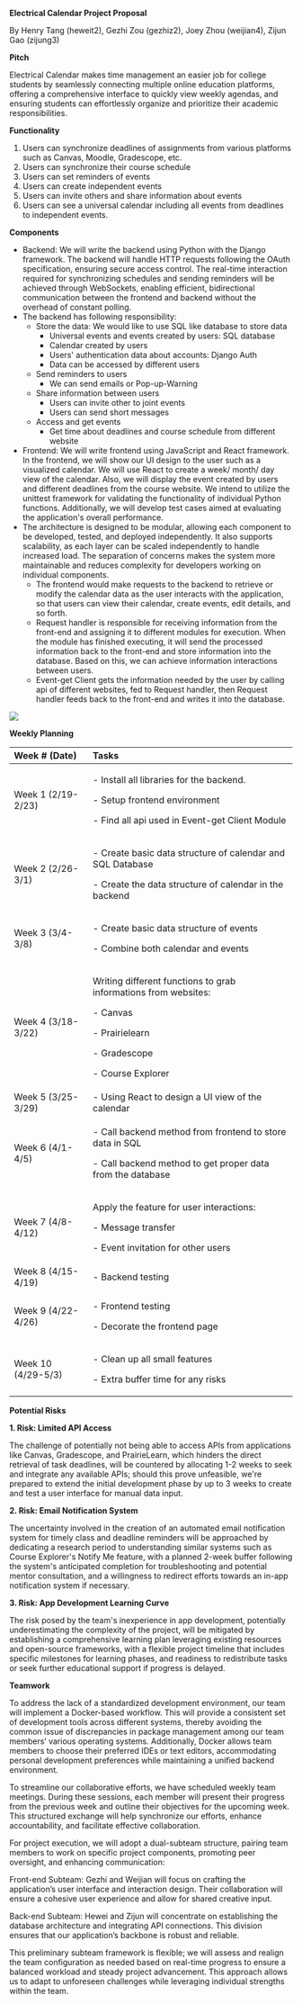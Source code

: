 ﻿**Electrical Calendar Project Proposal**

By Henry Tang (heweit2), Gezhi Zou (gezhiz2), Joey Zhou (weijian4), Zijun Gao (zijung3)

**Pitch**

Electrical Calendar makes time management an easier job for college students by seamlessly connecting multiple online education platforms, offering a comprehensive interface to quickly view weekly agendas, and ensuring students can effortlessly organize and prioritize their academic responsibilities.

**Functionality** 

1. Users can synchronize deadlines of assignments from various platforms such as Canvas, Moodle, Gradescope, etc.
1. Users can synchronize their course schedule
1. Users can set reminders of events
1. Users can create independent events
1. Users can invite others and share information about events
1. Users can see a universal calendar including all events from deadlines to independent events.

**Components**

- Backend: We will write the backend using Python with the Django framework. The backend will handle HTTP requests following the OAuth specification, ensuring secure access control. The real-time interaction required for synchronizing schedules and sending reminders will be achieved through WebSockets, enabling efficient, bidirectional communication between the frontend and backend without the overhead of constant polling. 
- The backend has following responsibility:
  - Store the data: We would like to use SQL like database to store data
    - Universal events and events created by users: SQL database
    - Calendar created by users
    - Users' authentication data about accounts: Django Auth
    - Data can be accessed by different users
  - Send reminders to users
    - We can send emails or Pop-up-Warning
  - Share information between users
    - Users can invite other to joint events
    - Users can send short messages
  - Access and get events
    - Get time about deadlines and course schedule from different website
- Frontend: We will write frontend using JavaScript and React framework. In the frontend, we will show our UI design to the user such as a visualized calendar. We will use React to create a week/ month/ day view of the calendar. Also, we will display the event created by users and different deadlines from the course website. We intend to utilize the unittest framework for validating the functionality of individual Python functions. Additionally, we will develop test cases aimed at evaluating the application's overall performance. 
- The architecture is designed to be modular, allowing each component to be developed, tested, and deployed independently. It also supports scalability, as each layer can be scaled independently to handle increased load. The separation of concerns makes the system more maintainable and reduces complexity for developers working on individual components. 
  - The frontend would make requests to the backend to retrieve or modify the calendar data as the user interacts with the application, so that users can view their calendar, create events, edit details, and so forth. 
  - Request handler is responsible for receiving information from the front-end and assigning it to different modules for execution. When the module has finished executing, it will send the processed information back to the front-end and store information into the database. Based on this, we can achieve information interactions between users.
  - Event-get Client gets the information needed by the user by calling api of different websites, fed to Request handler, then Request handler feeds back to the front-end and writes it into the database.

![](Aspose.Words.8b285927-233f-4340-bef7-348da46acf2c.001.png)



**Weekly Planning**

|**Week # (Date)**|**Tasks**|
| :- | :- |
|Week 1 (2/19-2/23)|<p>- Install all libraries for the backend.</p><p>- Setup frontend environment</p><p>- Find all api used in Event-get Client Module</p>|
|Week 2 (2/26-3/1)|<p>- Create basic data structure of calendar and SQL Database</p><p>- Create the data structure of calendar in the backend</p>|
|Week 3 (3/4-3/8)|<p>- Create basic data structure of events</p><p>- Combine both calendar and events</p>|
|Week 4 (3/18-3/22)|<p>Writing different functions to grab informations from websites:</p><p>- Canvas</p><p>- Prairielearn</p><p>- Gradescope</p><p>- Course Explorer</p>|
|Week 5 (3/25-3/29)|- Using React to design a UI view of the calendar|
|Week 6 (4/1-4/5)|<p>- Call backend method from frontend to store data in SQL</p><p>- Call backend method to get proper data from the database </p>|
|Week 7 (4/8-4/12)|<p>Apply the feature for user interactions:</p><p>- Message transfer</p><p>- Event invitation for other users</p>|
|Week 8 (4/15-4/19)|- Backend testing|
|Week 9 (4/22-4/26)|<p>- Frontend testing</p><p>- Decorate the frontend page</p>|
|Week 10 (4/29-5/3)|<p>- Clean up all small features</p><p>- Extra buffer time for any risks</p>|


**Potential Risks**

**1. Risk: Limited API Access**

The challenge of potentially not being able to access APIs from applications like Canvas, Gradescope, and PrairieLearn, which hinders the direct retrieval of task deadlines, will be countered by allocating 1-2 weeks to seek and integrate any available APIs; should this prove unfeasible, we're prepared to extend the initial development phase by up to 3 weeks to create and test a user interface for manual data input.

**2. Risk: Email Notification System**

The uncertainty involved in the creation of an automated email notification system for timely class and deadline reminders will be approached by dedicating a research period to understanding similar systems such as Course Explorer's Notify Me feature, with a planned 2-week buffer following the system's anticipated completion for troubleshooting and potential mentor consultation, and a willingness to redirect efforts towards an in-app notification system if necessary.

**3. Risk: App Development Learning Curve**

The risk posed by the team's inexperience in app development, potentially underestimating the complexity of the project, will be mitigated by establishing a comprehensive learning plan leveraging existing resources and open-source frameworks, with a flexible project timeline that includes specific milestones for learning phases, and readiness to redistribute tasks or seek further educational support if progress is delayed.

**Teamwork**

To address the lack of a standardized development environment, our team will implement a Docker-based workflow. This will provide a consistent set of development tools across different systems, thereby avoiding the common issue of discrepancies in package management among our team members’ various operating systems. Additionally, Docker allows team members to choose their preferred IDEs or text editors, accommodating personal development preferences while maintaining a unified backend environment.



To streamline our collaborative efforts, we have scheduled weekly team meetings. During these sessions, each member will present their progress from the previous week and outline their objectives for the upcoming week. This structured exchange will help synchronize our efforts, enhance accountability, and facilitate effective collaboration.



For project execution, we will adopt a dual-subteam structure, pairing team members to work on specific project components, promoting peer oversight, and enhancing communication:

Front-end Subteam: Gezhi and Weijian will focus on crafting the application’s user interface and interaction design. Their collaboration will ensure a cohesive user experience and allow for shared creative input.

Back-end Subteam: Hewei and Zijun will concentrate on establishing the database architecture and integrating API connections. This division ensures that our application’s backbone is robust and reliable.



This preliminary subteam framework is flexible; we will assess and realign the team configuration as needed based on real-time progress to ensure a balanced workload and steady project advancement. This approach allows us to adapt to unforeseen challenges while leveraging individual strengths within the team.
